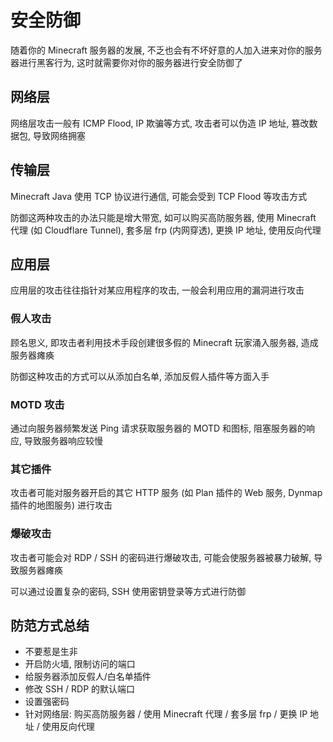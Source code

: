 # 安全防御

随着你的 Minecraft 服务器的发展, 不乏也会有不坏好意的人加入进来对你的服务器进行黑客行为, 这时就需要你对你的服务器进行安全防御了

## 网络层

网络层攻击一般有 ICMP Flood, IP 欺骗等方式, 攻击者可以伪造 IP 地址, 篡改数据包, 导致网络拥塞

## 传输层

Minecraft Java 使用 TCP 协议进行通信, 可能会受到 TCP Flood 等攻击方式

防御这两种攻击的办法只能是增大带宽, 如可以购买高防服务器, 使用 Minecraft 代理 (如 Cloudflare Tunnel), 套多层 frp (内网穿透), 更换 IP 地址, 使用反向代理

## 应用层

应用层的攻击往往指针对某应用程序的攻击, 一般会利用应用的漏洞进行攻击

### 假人攻击

顾名思义, 即攻击者利用技术手段创建很多假的 Minecraft 玩家涌入服务器, 造成服务器瘫痪

防御这种攻击的方式可以从添加白名单, 添加反假人插件等方面入手

### MOTD 攻击

通过向服务器频繁发送 Ping 请求获取服务器的 MOTD 和图标, 阻塞服务器的响应, 导致服务器响应较慢

### 其它插件

攻击者可能对服务器开启的其它 HTTP 服务 (如 Plan 插件的 Web 服务, Dynmap 插件的地图服务) 进行攻击

### 爆破攻击

攻击者可能会对 RDP / SSH 的密码进行爆破攻击, 可能会使服务器被暴力破解, 导致服务器瘫痪

可以通过设置复杂的密码, SSH 使用密钥登录等方式进行防御

## 防范方式总结

- 不要惹是生非
- 开启防火墙, 限制访问的端口
- 给服务器添加反假人/白名单插件
- 修改 SSH / RDP 的默认端口
- 设置强密码
- 针对网络层: 购买高防服务器 / 使用 Minecraft 代理 / 套多层 frp / 更换 IP 地址 / 使用反向代理